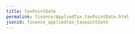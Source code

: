 ```yaml
---
title: taxPointDate
permalink: finance/AppliedTax.taxPointDate.html
jsonid: finance_appliedtax_taxpointdate
---
```

